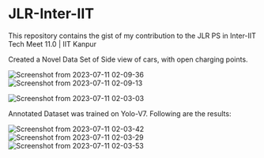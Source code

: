 # JLR-Inter-IIT
This repository contains the gist of my contribution to the JLR PS in Inter-IIT Tech Meet 11.0 | IIT Kanpur

Created a Novel Data Set of Side view of cars, with open charging points.


![Screenshot from 2023-07-11 02-09-36](https://github.com/Pandey-utkarsh/JLR-Inter-IIT/assets/91661580/9a20da86-f639-4a91-b7e9-f328faa7ca92)
![Screenshot from 2023-07-11 02-09-13](https://github.com/Pandey-utkarsh/JLR-Inter-IIT/assets/91661580/a31007dd-b809-4cdd-8ba4-6f1a3582ae02)


![Screenshot from 2023-07-11 02-03-03](https://github.com/Pandey-utkarsh/JLR-Inter-IIT/assets/91661580/c9f2595d-ccd0-49e6-9343-56da143a19e3)

Annotated Dataset was trained on Yolo-V7. Following are the results:


![Screenshot from 2023-07-11 02-03-42](https://github.com/Pandey-utkarsh/JLR-Inter-IIT/assets/91661580/c0ee3d64-3fba-4cde-94dd-659d0eed0339)
![Screenshot from 2023-07-11 02-03-29](https://github.com/Pandey-utkarsh/JLR-Inter-IIT/assets/91661580/4fd3d7d8-0b08-44a4-b507-1e44e8e2418c)
![Screenshot from 2023-07-11 02-03-53](https://github.com/Pandey-utkarsh/JLR-Inter-IIT/assets/91661580/2f481c2f-e9b1-434e-87b5-65e72bc0c23b)


